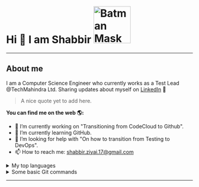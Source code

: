 # Hi 👋 I am Shabbir <img width="100" alt="Batman Mask Icon" src="https://github.com/user-attachments/assets/a06b0a08-36d3-4c47-a315-64352ff7d172">


-----------------------------------------------------------------------------

## About me
I am a Computer Science Engineer who currently works as a Test Lead @TechMahindra Ltd.
Sharing updates about myself on [LinkedIn](https://www.linkedin.com/in/shabbirziyai/) 📖

> A nice quote yet to add here.

**You can find me on the web 🌎:**
- 🔭 I’m currently working on "Transitioning from CodeCloud to Github".
- 🌱 I’m currently learning GitHub.
- 🤔 I’m looking for help with "On how to transition from Testing to DevOps".
- 📫 How to reach me: shabbir.ziyai.17@gmail.com
<details>
<summary>My top languages</summary>

| Rank | Languages |
|------|-----------|
|     1| Java      |
|     2| SQL       |
|     3| Shell     |

</details>

<details>
<summary>Some basic Git commands</summary>

  ```
git status
git add
git commit
```

</details>





-----------------------------------------------------------------------------


<!--
**shabbirziyai/shabbirziyai** is a ✨ _special_ ✨ repository because its `README.md` (this file) appears on your GitHub profile.

Here are some ideas to get you started:

- 🔭 I’m currently working on ...
- 🌱 I’m currently learning ...
- 👯 I’m looking to collaborate on ...
- 🤔 I’m looking for help with ...
- 💬 Ask me about ...
- 📫 How to reach me: ...
- 😄 Pronouns: ...
- ⚡ Fun fact: ...
-->
